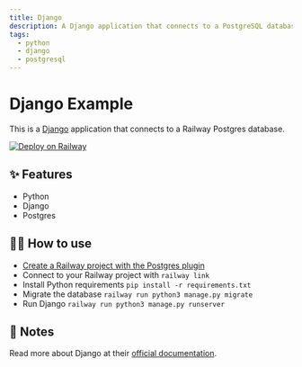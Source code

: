 ```yaml
---
title: Django
description: A Django application that connects to a PostgreSQL database
tags:
  - python
  - django
  - postgresql
---
```


# Django Example

This is a [Django](https://www.djangoproject.com/) application that connects to a Railway Postgres database.

[![Deploy on Railway](https://railway.app/button.svg)](https://railway.app/new?template=https%3A%2F%2Fgithub.com%2Frailwayapp%2Fexamples%2Ftree%2Fmaster%2Fexamples%2Fstockalerts&plugins=postgresql&envs=SECRET_KEY&SECRET_KEYDesc=Django+secret+key+used+for+authentication)

## ✨ Features

- Python
- Django
- Postgres

## 💁‍♀️ How to use

- [Create a Railway project with the Postgres plugin](https://railway.app/project?plugins=postgresql)
- Connect to your Railway project with `railway link`
- Install Python requirements `pip install -r requirements.txt`
- Migrate the database `railway run python3 manage.py migrate`
- Run Django `railway run python3 manage.py runserver`

## 📝 Notes

Read more about Django at their [official
documentation](https://www.djangoproject.com/start/).
